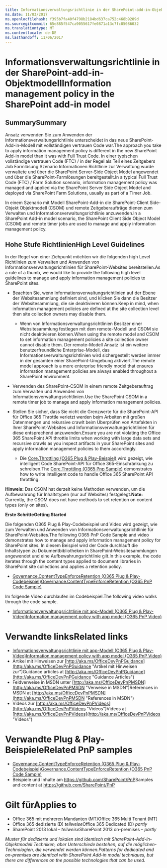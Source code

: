 ```yaml
---
title: Informationsverwaltungsrichtlinie in der SharePoint-add-in-Objektmodell
ms.date: 11/03/2017
ms.openlocfilehash: f395b7fa40f4798b2184bd637ca752c468b9289d
ms.sourcegitcommit: 65e885f547ca9055617fe0871a13c7fc85086032
ms.translationtype: MT
ms.contentlocale: de-DE
ms.lasthandoff: 11/06/2017
---
```

<a name="information-management-policy-in-the-sharepoint-add-in-model"></a><span data-ttu-id="c1d98-102">Informationsverwaltungsrichtlinie in der SharePoint-add-in-Objektmodell</span><span class="sxs-lookup"><span data-stu-id="c1d98-102">Information management policy in the SharePoint add-in model</span></span>
============================================================

<a name="summary"></a><span data-ttu-id="c1d98-103">Summary</span><span class="sxs-lookup"><span data-stu-id="c1d98-103">Summary</span></span>
-------

<span data-ttu-id="c1d98-104">Ansatz verwenden Sie zum Anwenden der Informationsverwaltungsrichtlinie unterscheidet in das neue SharePoint-Add-in-Modell mit vollständigen vertrauen Code war.</span><span class="sxs-lookup"><span data-stu-id="c1d98-104">The approach you take to apply information management policy is different in the new SharePoint Add-in model than it was with Full Trust Code.</span></span>  <span data-ttu-id="c1d98-105">In einer typischen vollständige vertrauen Code (FTC) / in der Regel als Teil eines Zeitgebers Job Farmlösung Szenario Informationen Richtlinie zur Verwaltung wurde verwaltete und über die SharePoint Server-Side Object Model angewendet und über die SharePoint-Farmlösungen bereitgestellt.</span><span class="sxs-lookup"><span data-stu-id="c1d98-105">In a typical Full Trust Code (FTC) / Farm Solution scenario, information management policy was managed and applied via the SharePoint Server Side Object Model and deployed via SharePoint Farm Solutions, usually as part of a Timer Job.</span></span> 

<span data-ttu-id="c1d98-106">In einem Szenario mit Modell SharePoint-Add-in die SharePoint-Client Side-Objekt Objektmodell (CSOM) und remote Zeitgeberaufträge dienen zum Verwalten und Informationsverwaltungsrichtlinie anzuwenden.</span><span class="sxs-lookup"><span data-stu-id="c1d98-106">In a SharePoint Add-in model scenario, the SharePoint Client Side Object Model (CSOM) and remote timer jobs are used to manage and apply information management policy.</span></span>

<a name="high-level-guidelines"></a><span data-ttu-id="c1d98-107">Hohe Stufe Richtlinien</span><span class="sxs-lookup"><span data-stu-id="c1d98-107">High Level Guidelines</span></span>
---------------------

<span data-ttu-id="c1d98-108">In der Regel von einer Ziehpunkt möchten wir die folgenden high Level Richtlinien zum Verwalten und Anwenden von Informationsverwaltungsrichtlinien für SharePoint-Websites bereitstellen.</span><span class="sxs-lookup"><span data-stu-id="c1d98-108">As a rule of a thumb, we would like to provide the following high level guidelines to manage and apply information management policies to SharePoint sites.</span></span>  

- <span data-ttu-id="c1d98-109">Beachten Sie, wenn Informationsverwaltungsrichtlinien auf der Ebene der Websitesammlung definiert sind, und klicken Sie dann die Besitzer der Websitesammlung, die sie deaktivieren können.</span><span class="sxs-lookup"><span data-stu-id="c1d98-109">Keep in mind, when information management policies are defined at the site collection level then site collection owners may disable them.</span></span>
    + <span data-ttu-id="c1d98-110">Wenn von Informationsverwaltungsrichtlinien Besitzer einer Websitesammlung festlegen mit dem remote-Modell und CSOM sie nicht deaktivieren können.</span><span class="sxs-lookup"><span data-stu-id="c1d98-110">When using the remote model and CSOM to set information management policies a site collection owner cannot disable them.</span></span>  <span data-ttu-id="c1d98-111">Der remote-Modell Ansatz ist ein weitere benutzerfreundliche Enterprise-Modell, das Informationsverwaltungsrichtlinien wird sichergestellt werden immer in der gesamten einer SharePoint-Umgebung aktiviert.</span><span class="sxs-lookup"><span data-stu-id="c1d98-111">The remote model approach is a more enterprise friendly model that ensures information management policies are always enabled throughout a SharePoint environment.</span></span>
- <span data-ttu-id="c1d98-112">Verwenden des SharePoint-CSOM in einem remote Zeitgeberauftrag zum Verwalten und Anwenden von Informationsverwaltungsrichtlinien.</span><span class="sxs-lookup"><span data-stu-id="c1d98-112">Use the SharePoint CSOM in a remote timer job to manage and apply information management policies.</span></span>

- <span data-ttu-id="c1d98-113">Stellen Sie sicher, dass Sie nicht die Grenzwerte für die SharePoint-API für Office 365 Throttle verletzt werden beim Arbeiten mit großen Datenmengen und rekursive crawlt beim Überprüfen von Artefakten in Ihrer SharePoint-Websites und Informationsverwaltungsrichtlinien für diese entsprechend anzuwenden.</span><span class="sxs-lookup"><span data-stu-id="c1d98-113">Ensure you are not violating the Office 365 SharePoint API throttle limits when working with large data sets and recursive crawls as you inspect artifacts in your SharePoint sites and apply information management policies to them accordingly.</span></span>
    + <span data-ttu-id="c1d98-114">Die [Core.Throttling (O365 Plug & Play-Beispiel)](https://github.com/SharePoint/PnP/tree/master/Samples/Core.Throttling) wird gezeigt, wie intelligent Code SharePoint-API für Office 365-Einschränkung zu schreiben.</span><span class="sxs-lookup"><span data-stu-id="c1d98-114">The [Core.Throttling (O365 Pnp Sample)](https://github.com/SharePoint/PnP/tree/master/Samples/Core.Throttling) demonstrates how to write intelligent code to handle Office 365 SharePoint API throttling.</span></span>

<span data-ttu-id="c1d98-115">**Hinweis:** Das CSOM hat derzeit keine Methoden verwenden, um die Aufbewahrung für Inhaltstypen (nur auf Websites) festgelegt.</span><span class="sxs-lookup"><span data-stu-id="c1d98-115">**Note:** Currently, the CSOM does not have methods to set retention on content types (only on sites).</span></span>

<span data-ttu-id="c1d98-116">**Erste Schritte**</span><span class="sxs-lookup"><span data-stu-id="c1d98-116">**Getting Started**</span></span>

<span data-ttu-id="c1d98-117">Die folgenden O365 Plug & Play-Codebeispiel und Video wird gezeigt, wie zum Verwalten und Anwenden von Informationsverwaltungsrichtlinie für SharePoint-Websites.</span><span class="sxs-lookup"><span data-stu-id="c1d98-117">The following O365 PnP Code Sample and video demonstrates how to manage and apply information management policy for SharePoint sites.</span></span>  <span data-ttu-id="c1d98-118">In diesem Beispiel wird der Code durchläuft die Inhaltstypen zu Dokumentbibliotheken in SharePoint-Websitesammlungen angewendet und eine Aufbewahrungsrichtlinie gilt.</span><span class="sxs-lookup"><span data-stu-id="c1d98-118">In this example, the code iterates through the content types applied to document libraries in SharePoint site collections and applies a retention policy.</span></span>

- [<span data-ttu-id="c1d98-119">Governance.ContentTypeEnforceRetention (O365 Plug & Play-Codebeispiel)</span><span class="sxs-lookup"><span data-stu-id="c1d98-119">Governance.ContentTypeEnforceRetention (O365 PnP Code Sample)</span></span>](https://github.com/SharePoint/PnP/tree/master/Solutions/Governance.ContentTypeEnforceRetention)

<span data-ttu-id="c1d98-120">Im folgende Video durchlaufen im Codebeispiel.</span><span class="sxs-lookup"><span data-stu-id="c1d98-120">The following video walks through the code sample.</span></span>

- [<span data-ttu-id="c1d98-121">Informationsverwaltungsrichtlinie mit app-Modell (O365 Plug & Play-Video)</span><span class="sxs-lookup"><span data-stu-id="c1d98-121">Information management policy with app model (O365 PnP Video)</span></span>](http://channel9.msdn.com/blogs/OfficeDevPnP/Information-management-policy-wtih-app-model)

<a name="related-links"></a><span data-ttu-id="c1d98-122">Verwandte links</span><span class="sxs-lookup"><span data-stu-id="c1d98-122">Related links</span></span>
=============
- [<span data-ttu-id="c1d98-123">Informationsverwaltungsrichtlinie mit app-Modell (O365 Plug & Play-Video)</span><span class="sxs-lookup"><span data-stu-id="c1d98-123">Information management policy with app model (O365 PnP Video)</span></span>](http://channel9.msdn.com/blogs/OfficeDevPnP/Information-management-policy-wtih-app-model)
- <span data-ttu-id="c1d98-124">Artikel mit Hinweisen zur [http://aka.ms/OfficeDevPnPGuidance](http://aka.ms/OfficeDevPnPGuidance "Artikel mit Hinweisen zur")</span><span class="sxs-lookup"><span data-stu-id="c1d98-124">Guidance articles at [http://aka.ms/OfficeDevPnPGuidance](http://aka.ms/OfficeDevPnPGuidance "Guidance Articles")</span></span>
- <span data-ttu-id="c1d98-125">Feldverweise in MSDN unter [http://aka.ms/OfficeDevPnPMSDN](http://aka.ms/OfficeDevPnPMSDN "Verweise in MSDN")</span><span class="sxs-lookup"><span data-stu-id="c1d98-125">References in MSDN at [http://aka.ms/OfficeDevPnPMSDN](http://aka.ms/OfficeDevPnPMSDN "References in MSDN")</span></span>
- <span data-ttu-id="c1d98-126">Videos zur [http://aka.ms/OfficeDevPnPVideos](http://aka.ms/OfficeDevPnPVideos "Videos")</span><span class="sxs-lookup"><span data-stu-id="c1d98-126">Videos at [http://aka.ms/OfficeDevPnPVideos](http://aka.ms/OfficeDevPnPVideos "Videos")</span></span>

<a name="related-pnp-samples"></a><span data-ttu-id="c1d98-127">Verwandte Plug & Play-Beispiele</span><span class="sxs-lookup"><span data-stu-id="c1d98-127">Related PnP samples</span></span>
===================

- [<span data-ttu-id="c1d98-128">Governance.ContentTypeEnforceRetention (O365 Plug & Play-Codebeispiel)</span><span class="sxs-lookup"><span data-stu-id="c1d98-128">Governance.ContentTypeEnforceRetention (O365 PnP Code Sample)</span></span>](https://github.com/SharePoint/PnP/tree/master/Solutions/Governance.ContentTypeEnforceRetention)
- <span data-ttu-id="c1d98-129">Beispiele und Inhalte am https://github.com/SharePoint/PnP</span><span class="sxs-lookup"><span data-stu-id="c1d98-129">Samples and content at https://github.com/SharePoint/PnP</span></span>

<a name="applies-to"></a><span data-ttu-id="c1d98-130">Gilt für</span><span class="sxs-lookup"><span data-stu-id="c1d98-130">Applies to</span></span>
==========
- <span data-ttu-id="c1d98-131">Office 365 mit mehreren Mandanten (MT)</span><span class="sxs-lookup"><span data-stu-id="c1d98-131">Office 365 Multi Tenant (MT)</span></span>
- <span data-ttu-id="c1d98-132">Office 365 dedizierte (D) *teilweise*</span><span class="sxs-lookup"><span data-stu-id="c1d98-132">Office 365 Dedicated (D) *partly*</span></span>
- <span data-ttu-id="c1d98-133">SharePoint 2013 lokal – *teilweise*</span><span class="sxs-lookup"><span data-stu-id="c1d98-133">SharePoint 2013 on-premises – *partly*</span></span>

<span data-ttu-id="c1d98-134">*Muster für dedizierte und lokalen sind identisch mit SharePoint-Add-in-Objektmodell Techniken, aber Unterschiede bestehen, auf die möglichen-Technologien, die verwendet werden können.*</span><span class="sxs-lookup"><span data-stu-id="c1d98-134">*Patterns for dedicated and on-premises are identical with SharePoint Add-in model techniques, but there are differences on the possible technologies that can be used.*</span></span>
